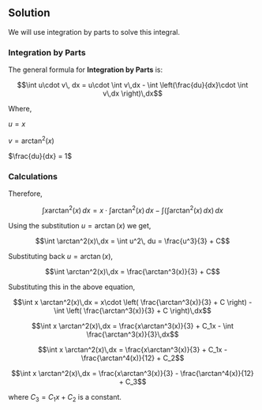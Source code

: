 

## Solution
We will use integration by parts to solve this integral.

### Integration by Parts

The general formula for **Integration by Parts** is:

$$\int u\cdot v\, dx = u\cdot \int v\,dx - \int \left(\frac{du}{dx}\cdot \int v\,dx \right)\,dx$$

Where,

$u = x$

$v = \arctan^2(x)$

$\frac{du}{dx} = 1$

### Calculations

Therefore,

$$\int x \arctan^2(x)\,dx = x\cdot \int \arctan^2(x)\,dx - \int \left( \int \arctan^2(x)\,dx \right)\,dx$$

Using the substitution $u = \arctan(x)$ we get,

$$\int \arctan^2(x)\,dx = \int u^2\, du = \frac{u^3}{3} + C$$

Substituting back $u = \arctan(x)$,

$$\int \arctan^2(x)\,dx = \frac{\arctan^3(x)}{3} + C$$

Substituting this in the above equation,

$$\int x \arctan^2(x)\,dx = x\cdot \left( \frac{\arctan^3(x)}{3} + C \right) - \int \left( \frac{\arctan^3(x)}{3} + C \right)\,dx$$

$$\int x \arctan^2(x)\,dx = \frac{x\arctan^3(x)}{3} + C_1x - \int \frac{\arctan^3(x)}{3}\,dx$$

$$\int x \arctan^2(x)\,dx = \frac{x\arctan^3(x)}{3} + C_1x - \frac{\arctan^4(x)}{12} + C_2$$

$$\int x \arctan^2(x)\,dx = \frac{x\arctan^3(x)}{3} - \frac{\arctan^4(x)}{12} + C_3$$

where $C_3 = C_1x + C_2$ is a constant.